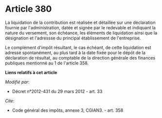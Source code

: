 # Article 380

La liquidation de la contribution est réalisée et détaillée sur une déclaration fournie par l'administration, datée et signée
par le redevable et indiquant la nature du versement, son échéance, les éléments de liquidation ainsi que la désignation et
l'adressse du principal établissement de l'entreprise. 

Le complément d'impôt résultant, le cas échéant, de cette liquidation est adressé spontanément, au plus tard à la date fixée
pour le dépôt de la déclaration de résultat, au comptable de la direction générale des finances publiques mentionné au 1 de
l'article 358.

**Liens relatifs à cet article**

_Modifié par_:

  - Décret n°2012-431  du 29 mars 2012 - art. 33

_Cite_:

  - Code général des impôts, annexe 3, CGIAN3. - art. 358
